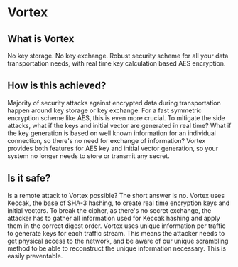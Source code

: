 # Vortex
## What is Vortex
No key storage. No key exchange. Robust security scheme for all your data transportation needs, with real time key calculation based AES encryption.

## How is this achieved?
Majority of security attacks against encrypted data during transportation happen around key storage or key exchange. For a fast symmetric encryption scheme like AES, this is even more crucial. To mitigate the side attacks, what if the keys and initial vector are generated in real time? What if the key generation is based on well known information for an individual connection, so there's no need for exchange of information? Vortex provides both features for AES key and initial vector generation, so your system no longer needs to store or transmit any secret.

## Is it safe?
Is a remote attack to Vortex possible? The short answer is no. Vortex uses Keccak, the base of SHA-3 hashing, to create real time encryption keys and initial vectors. To break the cipher, as there's no secret exchange, the attacker has to gather all information used for Keccak hashing and apply them in the correct digest order. Vortex uses unique information per traffic to generate keys for each traffic stream. This means the attacker needs to get physical access to the network, and be aware of our unique scrambling method to be able to reconstruct the unique information necessary. This is easily preventable.